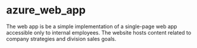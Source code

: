 # azure_web_app
The web app is be a simple implementation of a single-page web app accessible only to internal employees. The website hosts content related to company strategies and division sales goals.
